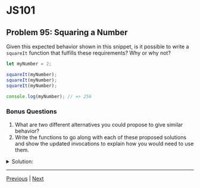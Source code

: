 # JS101
## Problem 95: Squaring a Number

Given this expected behavior shown in this snippet, is it possible to write a `squareIt` function that fulfills these requirements? Why or why not?

```js
let myNumber = 2;

squareIt(myNumber);
squareIt(myNumber);
squareIt(myNumber);

console.log(myNumber); // => 256
```

### Bonus Questions
1. What are two different alternatives you could propose to give similar behavior?
2. Write the functions to go along with each of these proposed solutions and show the updated invocations to explain how you would need to use them.

<details>
<summary>Solution:</summary>

It is possible but we technically won't comply with the requirement of receiving an argument since we'll be disregarding it.

**Explanation:**

Since numbers are primitive values passed by value, we can't modify `myNumber` directly through the parameter. However, we can access the outer `myNumber` variable directly:

```js
function squareIt(num) {
  myNumber = myNumber ** 2;  // Ignores parameter, modifies global
}

let myNumber = 2;
squareIt(myNumber);  // myNumber becomes 4
squareIt(myNumber);  // myNumber becomes 16
squareIt(myNumber);  // myNumber becomes 256
console.log(myNumber); // 256
```

This works but has serious problems:
- The function is tightly coupled to a specific global variable
- The parameter is misleading (it's ignored)
- The function isn't reusable
- It has hidden side effects

**Bonus Questions:**

1. Two different alternatives:

**Alternative 1: Return and reassign**
```js
function squareIt(num) {
  return num ** 2;
}

let myNumber = 2;
myNumber = squareIt(myNumber);  // 4
myNumber = squareIt(myNumber);  // 16
myNumber = squareIt(myNumber);  // 256
console.log(myNumber); // 256
```

**Alternative 2: Use an object wrapper**
```js
function squareIt(obj) {
  obj.value = obj.value ** 2;
}

let myNumber = { value: 2 };
squareIt(myNumber);  // value becomes 4
squareIt(myNumber);  // value becomes 16
squareIt(myNumber);  // value becomes 256
console.log(myNumber.value); // 256
```

2. Full implementations shown above. The first alternative (return and reassign) is the most idiomatic JavaScript approach. It's explicit about what's happening (reassignment) and the function is pure and reusable. The second alternative works but is overly complex for this use case.

</details>

---

[Previous](094.md) | [Next](096.md)


